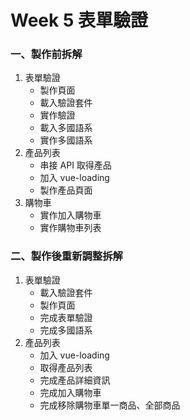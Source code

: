 # Week 5 表單驗證

### 一、製作前拆解

1. 表單驗證
   - 製作頁面
   - 載入驗證套件
   - 實作驗證
   - 載入多國語系
   - 實作多國語系
2. 產品列表
   - 串接 API 取得產品
   - 加入 vue-loading
   - 製作產品頁面
3. 購物車
   - 實作加入購物車
   - 實作購物車列表

### 二、製作後重新調整拆解
1. 表單驗證
   - 載入驗證套件
   - 製作頁面
   - 完成表單驗證
   - 完成多國語系
2. 產品列表
   - 加入 vue-loading
   - 取得產品列表
   - 完成產品詳細資訊
   - 完成加入購物車
   - 完成移除購物車單一商品、全部商品